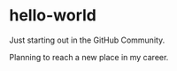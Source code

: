 # hello-world
Just starting out in the GitHub Community.

Planning to reach a new place in my career.
